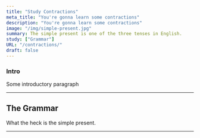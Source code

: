 ```yaml
---
title: "Study Contractions"
meta_title: "You're gonna learn some contractions"
description: "You're gonna learn some contractions"
image: "/img/simple-present.jpg"
summary: The simple present is one of the three tenses in English.
study: ["Grammar"]
URL: "/contractions/"
draft: false
---
```


### Intro 

Some introductory paragraph 

<hr>

## The Grammar

What the heck is the simple present. 

<hr>
